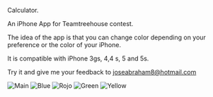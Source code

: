 Calculator.

An iPhone App for Teamtreehouse contest.

The idea of ​​the app is that you can change color depending on your preference or the color of your iPhone. 

It is compatible with iPhone 3gs, 4,4 s, 5 and 5s. 

Try it and give me your feedback to joseabraham8@hotmail.com

![Main](http://i.imgur.com/EGVVsww.jpg)
![Blue](http://i.imgur.com/vcxdF0H.jpg)
![Rojo](http://i.imgur.com/jlRUwhp.jpg)
![Green](http://i.imgur.com/hpGajY1.jpg)
![Yellow](http://i.imgur.com/PIIoQu2.jpg)
